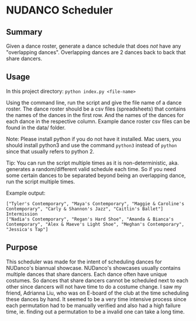 # NUDANCO Scheduler

## Summary

Given a dance roster, generate a dance schedule that does _not_ have any "overlapping dances". Overlapping dances are 2 dances back to back that share dancers.

## Usage

In this project directory:
`python index.py <file-name>`

Using the command line, run the script and give the file name of a dance roster. The dance roster should be a csv files (spreadsheets) that contains the names of the dances in the first row. And the names of the dances for each dance in the respective column. Example dance roster csv files can be found in the data/ folder.

Note: Please install python if you do not have it installed. Mac users, you should install python3 and use the command `python3` instead of `python` since that usually refers to python 2.

Tip: You can run the script multiple times as it is non-deterministic, aka. generates a random/different valid schedule each time. So if you need some certain dances to be separated beyond being an overlapping dance, run the script multiple times.

Example output:

```
["Tyler's Contemporary", "Maya's Contemporary", "Maggie & Caroline's Contemporary", "Carly & Shannon's Jazz", "Caitlin's Ballet"]
Intermission
["Nadia's Contemporary", "Regan's Hard Shoe", "Amanda & Bianca's Contemporary", "Alex & Maeve's Light Shoe", "Meghan's Contemporary", "Jessica's Tap"]
```

## Purpose

This scheduler was made for the intent of scheduling dances for NUDanco's biannual showcase. NUDanco's showcases usually contains multiple dances that share dancers. Each dance often have unique costumes. So dances that share dancers cannot be scheduled next to each other since dancers will not have time to do a costume change. I saw my friend, Adrianna Liu, who was on E-board of the club at the time scheduling these dances by hand. It seemed to be a very time intensive process since each permutation had to be manually verified and also had a high failure time, ie. finding out a permutation to be a invalid one can take a long time.

